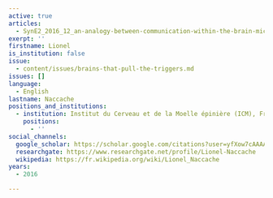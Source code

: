 ```yaml
---
active: true
articles:
  - SynE2_2016_12_an-analogy-between-communication-within-the-brain-microcosm-
exerpt: ''
firstname: Lionel
is_institution: false
issue:
  - content/issues/brains-that-pull-the-triggers.md
issues: []
language:
  - English
lastname: Naccache
positions_and_institutions:
  - institution: Institut du Cerveau et de la Moelle épinière (ICM), France
    positions:
      - ''
social_channels:
  google_scholar: https://scholar.google.com/citations?user=yfXow7cAAAAJ&hl=fr
  researchgate: https://www.researchgate.net/profile/Lionel-Naccache
  wikipedia: https://fr.wikipedia.org/wiki/Lionel_Naccache
years:
  - 2016

---
```

